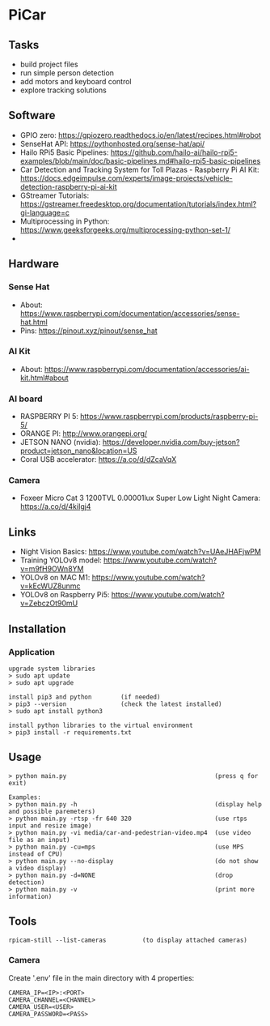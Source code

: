 # PiCar

## Tasks

* build project files
* run simple person detection
* add motors and keyboard control
* explore tracking solutions

## Software

* GPIO zero: https://gpiozero.readthedocs.io/en/latest/recipes.html#robot
* SenseHat API: https://pythonhosted.org/sense-hat/api/
* Hailo RPi5 Basic Pipelines: https://github.com/hailo-ai/hailo-rpi5-examples/blob/main/doc/basic-pipelines.md#hailo-rpi5-basic-pipelines
* Car Detection and Tracking System for Toll Plazas - Raspberry Pi AI Kit: https://docs.edgeimpulse.com/experts/image-projects/vehicle-detection-raspberry-pi-ai-kit
* GStreamer Tutorials: https://gstreamer.freedesktop.org/documentation/tutorials/index.html?gi-language=c
* Multiprocessing in Python: https://www.geeksforgeeks.org/multiprocessing-python-set-1/
* 

## Hardware

### Sense Hat

* About: https://www.raspberrypi.com/documentation/accessories/sense-hat.html
* Pins: https://pinout.xyz/pinout/sense_hat

### AI Kit

* About: https://www.raspberrypi.com/documentation/accessories/ai-kit.html#about


### AI board

* RASPBERRY PI 5: https://www.raspberrypi.com/products/raspberry-pi-5/
* ORANGE PI: http://www.orangepi.org/
* JETSON NANO (nvidia): https://developer.nvidia.com/buy-jetson?product=jetson_nano&location=US
* Coral USB accelerator: https://a.co/d/dZcaVqX

### Camera

* Foxeer Micro Cat 3 1200TVL 0.00001lux Super Low Light Night
  Camera: https://a.co/d/4kiIgj4

## Links

* Night Vision Basics: https://www.youtube.com/watch?v=UAeJHAFjwPM
* Training YOLOv8 model: https://www.youtube.com/watch?v=m9fH9OWn8YM
* YOLOv8 on MAC M1: https://www.youtube.com/watch?v=kEcWUZ8unmc
* YOLOv8 on Raspberry Pi5: https://www.youtube.com/watch?v=ZebczOt90mU

## Installation



### Application

```
upgrade system libraries
> sudo apt update
> sudo apt upgrade

install pip3 and python        (if needed)
> pip3 --version               (check the latest installed)
> sudo apt install python3

install python libraries to the virtual environment
> pip3 install -r requirements.txt
```

## Usage

```
> python main.py                                         (press q for exit)

Examples:
> python main.py -h                                      (display help and possible paremeters)
> python main.py -rtsp -fr 640 320                       (use rtps input and resize image)
> python main.py -vi media/car-and-pedestrian-video.mp4  (use video file as an input)
> python main.py -cu=mps                                 (use MPS instead of CPU)
> python main.py --no-display                            (do not show a video display)
> python main.py -d=NONE                                 (drop detection)
> python main.py -v                                      (print more information)
```

## Tools

```
rpicam-still --list-cameras          (to display attached cameras)
```

### Camera

Create '.env' file in the main directory with 4 properties:

```
CAMERA_IP=<IP>:<PORT>
CAMERA_CHANNEL=<CHANNEL>
CAMERA_USER=<USER>
CAMERA_PASSWORD=<PASS>
```
